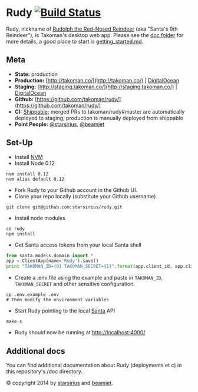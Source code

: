 # Rudy [![Build Status](https://api.shippable.com/projects/540e739e3479c5ea8f9e5460/badge?branchName=master)](https://app.shippable.com/projects/540e739e3479c5ea8f9e5460/builds/latest)

Rudy, nickname of [Rudolph the Red-Nosed Reindeer](http://en.wikipedia.org/wiki/Rudolph_the_Red-Nosed_Reindeer) (aka "Santa's 9th Reindeer"), is Takoman's desktop web app. Please see the [doc folder](doc/) for more details, a good place to start is [getting_started.md](doc/getting_started.md).

Meta
---

* __State:__ production
* __Production:__ [http://takoman.co/](http://takoman.co/) | [DigitalOcean](#)
* __Staging:__ [http://staging.takoman.co/](http://staging.takoman.co/) | [DigitalOcean](https://cloud.digitalocean.com/droplets/2236486)
* __Github:__ [https://github.com/takoman/rudy/](https://github.com/takoman/rudy/)
* __CI:__ [Shippable](https://app.shippable.com/projects/540e739e3479c5ea8f9e5460); merged PRs to takoman/rudy#master are automatically deployed to staging; production is manually deployed from shippable
* __Point People:__ [@starsirius](https://github.com/starsirius), [@beamjet](https://github.com/beamjet)

Set-Up
---

- Install [NVM](https://github.com/creationix/nvm)
- Install Node 0.12
```
nvm install 0.12
nvm alias default 0.12
```
- Fork Rudy to your Github account in the Github UI.
- Clone your repo locally (substitute your Github username).
```
git clone git@github.com:starsirius/rudy.git
```
- Install node modules
```
cd rudy
npm install
```
- Get Santa access tokens from your local Santa shell
```python
from santa.models.domain import *
app = ClientApp(name='Rudy').save()
print "TAKOMAN_ID={0} TAKOMAN_SECRET={1}".format(app.client_id, app.client_secret)
```
- Create a .env file using the example and paste in `TAKOMAN_ID`, `TAKOMAN_SECRET` and other sensitive configuration.
```
cp .env.example .env
# Then modify the environment variables
```
- Start Rudy pointing to the local [Santa](https://github.com/takoman/santa) API
```
make s
```
- Rudy should now be running at [http://localhost:4000/](http://localhost:4000/)

Additional docs
---

You can find additional documentation about Rudy (deployments et c) in this repository's /doc directory.


&copy; copyright 2014 by [starsirius](https://github.com/starsirius) and [beamjet](https://github.com/beamjet).
